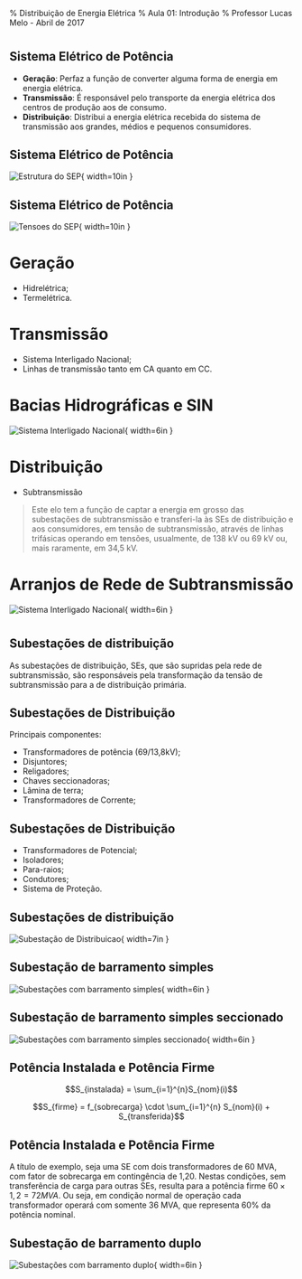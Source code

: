 % Distribuição de Energia Elétrica
% Aula 01: Introdução
% Professor Lucas Melo - Abril de 2017


# <!-- Comment -->

## Sistema Elétrico de Potência
- **Geração**: Perfaz a função de converter alguma forma de energia em
energia elétrica.
- **Transmissão**: É responsável pelo transporte da energia elétrica dos centros de produção aos de consumo.
- **Distribuição**: Distribui a energia elétrica recebida do sistema de
transmissão aos grandes, médios e pequenos consumidores.

## Sistema Elétrico de Potência

![](Figuras/fig_2.svg "Estrutura do SEP"){ width=10in }

## Sistema Elétrico de Potência

![](Figuras/fig_3.svg "Tensoes do SEP"){ width=10in }

# Geração

- Hidrelétrica;
- Termelétrica.

# Transmissão

- Sistema Interligado Nacional;
- Linhas de transmissão tanto em CA quanto em CC.

# Bacias Hidrográficas e SIN

![](Figuras/fig_4.svg "Sistema Interligado Nacional"){ width=6in }

# Distribuição

- Subtransmissão

> Este elo tem a função de captar a energia em grosso das subestações de subtransmissão e transferi-la às SEs de distribuição e aos consumidores, em tensão de subtransmissão, através de linhas trifásicas operando em tensões, usualmente, de 138 kV ou 69 kV ou, mais raramente, em 34,5 kV.

# Arranjos de Rede de Subtransmissão

![](Figuras/fig_5.svg "Sistema Interligado Nacional"){ width=6in }

#

## Subestações de distribuição 

As subestações de distribuição, SEs, que são supridas pela rede de subtransmissão, são responsáveis pela transformação da tensão de subtransmissão para a de distribuição primária.

## Subestações de Distribuição

Principais componentes:

- Transformadores de potência (69/13,8kV);
- Disjuntores;
- Religadores;
- Chaves seccionadoras;
- Lâmina de terra;
- Transformadores de Corrente;

## Subestações de Distribuição

- Transformadores de Potencial;
- Isoladores;
- Para-raios;
- Condutores;
- Sistema de Proteção.

## Subestações de distribuição

![](Figuras/se_pici.jpg "Subestação de Distribuicao"){ width=7in }

## Subestação de barramento simples

![](Figuras/fig_6.svg "Subestações com barramento simples"){ width=6in }

## Subestação de barramento simples seccionado

![](Figuras/fig_7.svg "Subestações com barramento simples seccionado"){ width=6in }

## Potência Instalada e Potência Firme

$$S_{instalada} = \sum_{i=1}^{n}S_{nom}(i)$$

$$S_{firme} = f_{sobrecarga} \cdot \sum_{i=1}^{n} S_{nom}(i) + S_{transferida}$$

## Potência Instalada e Potência Firme

A título de exemplo, seja uma SE com dois transformadores de 60 MVA, com fator de sobrecarga em contingência de 1,20. Nestas condições, sem transferência de carga para outras SEs, resulta para a potência firme $60 \times 1,2 = 72 MVA$. Ou seja, em condição normal de operação cada transformador operará com somente 36 MVA, que representa 60% da potência nominal.

## Subestação de barramento duplo

![](Figuras/fig_7.svg "Subestações com barramento duplo"){ width=6in }